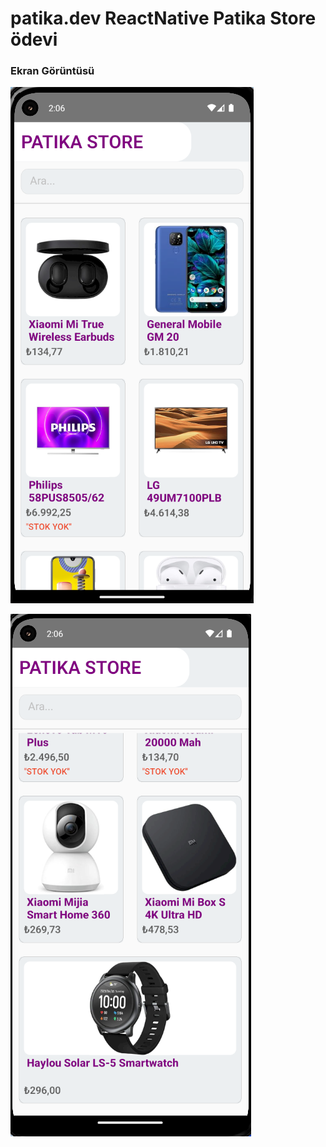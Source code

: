 # patika.dev ReactNative Patika Store ödevi

### Ekran Görüntüsü
![github](https://github.com/arslanbag/Patika.dev/blob/main/reactNative/PatikaStore/assests/Screenshot_1.png?raw=true)

![github](https://github.com/arslanbag/Patika.dev/blob/main/reactNative/PatikaStore/assests/Screenshot_2.png?raw=true)